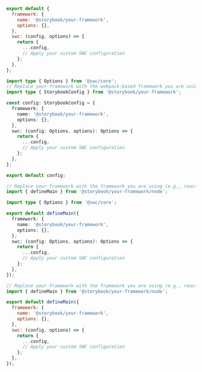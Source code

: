<!-- TODO: Needs vetting for Webpack-based and future framework support -->

```js filename=".storybook/main.js" renderer="common" language="js" tabTitle="CSF 3"
export default {
  framework: {
    name: '@storybook/your-framework',
    options: {},
  },
  swc: (config, options) => {
    return {
      ...config,
      // Apply your custom SWC configuration
    };
  },
};
```

```ts filename=".storybook/main.ts" renderer="common" language="ts" tabTitle="CSF 3"
import type { Options } from '@swc/core';
// Replace your-framework with the webpack-based framework you are using (e.g., react-webpack5)
import type { StorybookConfig } from '@storybook/your-framework';

const config: StorybookConfig = {
  framework: {
    name: '@storybook/your-framework',
    options: {},
  },
  swc: (config: Options, options): Options => {
    return {
      ...config,
      // Apply your custom SWC configuration
    };
  },
};

export default config;
```

```ts filename=".storybook/main.ts" renderer="react" language="ts" tabTitle="CSF Next 🧪"
// Replace your-framework with the framework you are using (e.g., react-vite, nextjs, experimental-nextjs-vite)
import { defineMain } from '@storybook/your-framework/node';

import type { Options } from '@swc/core';

export default defineMain({
  framework: {
    name: '@storybook/your-framework',
    options: {},
  },
  swc: (config: Options, options): Options => {
    return {
      ...config,
      // Apply your custom SWC configuration
    };
  },
});
```

```js filename=".storybook/main.js" renderer="react" language="js" tabTitle="CSF Next 🧪"
// Replace your-framework with the framework you are using (e.g., react-vite, nextjs, experimental-nextjs-vite)
import { defineMain } from '@storybook/your-framework/node';

export default defineMain({
  framework: {
    name: '@storybook/your-framework',
    options: {},
  },
  swc: (config, options) => {
    return {
      ...config,
      // Apply your custom SWC configuration
    };
  },
});
```
